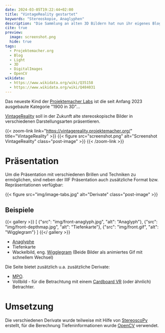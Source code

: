 ```yaml
---
date: 2024-03-05T19:22:44+02:00
title: "VintageReality gestartet"
keywords: "Stereoskopie, Anaglyphen"
description: "Die Sammlung an alten 3D Bildern hat nun ihr eigenes Blog"
cite: true
preview:
  image: screenshot.png
  hide: true
tags:
  - Projektemacher.org
  - Blog
  - Light
  - 3D
  - DigitalImages
  - OpenCV
wikidata:
  - https://www.wikidata.org/wiki/Q35158
  - https://www.wikidata.org/wiki/Q484031
---
```


Das neueste Kind der [Projektemacher Labs](https://labs.projektemacher.org/) ist die seit Anfang 2023 ausgebaute Kategorie "1900 in 3D"...

<!--more-->

[VintageReality](https://vintagereality.projektemacher.org/) soll in der Zukunft alte stereoskopische Bilder in verschiedenen Darstellungsarten präsentieren.

{{< zoom-link link="https://vintagereality.projektemacher.org/" title="VintageReality" >}}
    {{< figure src="screenshot.png" alt="Screenshot VintageReality" class="post-image" >}}
{{< /zoom-link >}}

# Präsentation

Um die Präsentation mit verschiedenen Brillen und Techniken zu ermöglichen, sind neben der IIIF Präsentation auch zusätzliche Format bzw. Repräsentationen verfügbar:

{{< figure src="img/image-tabs.jpg" alt="Derivate" class="post-image" >}}

## Beispiele

{{< gallery >}}
[
  {"src": "img/front-anaglyph.jpg", "alt": "Anaglyph"},
  {"src": "img/front-depthmap.jpg", "alt": "Tiefenkarte"},
  {"src": "img/front.gif", "alt": "Wigglegram"}
]
{{</ gallery >}}

* [Anaglyphe](https://de.wikipedia.org/wiki/Anaglyph_3D)
* Tiefenkarte
* Wackelbild, eng. [Wigglegram](https://en.wikipedia.org/wiki/Wiggle_stereoscopy) (Beide Bilder als animiertes Gif mit schnellem Wechsel)

Die Seite bietet zusätzlich u.a. zusätzliche Derivate:
* [MPO](https://de.wikipedia.org/wiki/Multi_Picture_Object).
* Vollbild - für die Betrachtung mit einem [Cardboard VR](https://de.wikipedia.org/wiki/Google_Cardboard) (oder ähnlich) Betrachter.

# Umsetzung

Die verschiedenen Derivate wurde teilweise mit Hilfe von [StereoscoPy](https://github.com/2sh/StereoscoPy) erstellt, für die Berechnung Tiefeninformationen wurde [OpenCV](https://opencv.org/) verwendet.
